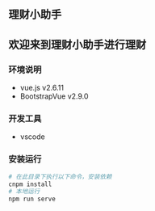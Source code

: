 ## 理财小助手
欢迎来到理财小助手进行理财
---  
### 环境说明
* vue.js v2.6.11  
* BootstrapVue  v2.9.0  
### 开发工具
* vscode  
### 安装运行  
```bash
# 在此目录下执行以下命令，安装依赖  
cnpm install  
# 本地运行  
npm run serve
```
